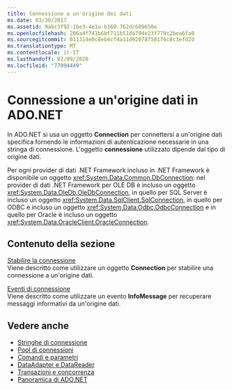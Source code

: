 ```yaml
---
title: Connessione a un'origine dei dati
ms.date: 03/30/2017
ms.assetid: 9abc3f92-1be3-4e1a-b360-762dc689650e
ms.openlocfilehash: 206a4f741b6bf711b51da794e23f779c2bea6fa0
ms.sourcegitcommit: 011314e0c8eb4cf4a11d92078f58176c8c3efd2d
ms.translationtype: MT
ms.contentlocale: it-IT
ms.lasthandoff: 02/09/2020
ms.locfileid: "77094449"
---
```

# <a name="connecting-to-a-data-source-in-adonet"></a>Connessione a un'origine dati in ADO.NET

In ADO.NET si usa un oggetto **Connection** per connettersi a un'origine dati specifica fornendo le informazioni di autenticazione necessarie in una stringa di connessione. L'oggetto **connessione** utilizzato dipende dal tipo di origine dati.  
  
 Per ogni provider di dati .NET Framework incluso in .NET Framework è disponibile un oggetto <xref:System.Data.Common.DbConnection>: nel provider di dati .NET Framework per OLE DB è incluso un oggetto <xref:System.Data.OleDb.OleDbConnection>, in quello per SQL Server è incluso un oggetto <xref:System.Data.SqlClient.SqlConnection>, in quello per ODBC è incluso un oggetto <xref:System.Data.Odbc.OdbcConnection> e in quello per Oracle è incluso un oggetto <xref:System.Data.OracleClient.OracleConnection>.  
  
## <a name="in-this-section"></a>Contenuto della sezione  
 [Stabilire la connessione](establishing-the-connection.md)\
 Viene descritto come utilizzare un oggetto **Connection** per stabilire una connessione a un'origine dati.  
  
 [Eventi di connessione](connection-events.md)\
 Viene descritto come utilizzare un evento **InfoMessage** per recuperare messaggi informativi da un'origine dati.  
  
## <a name="see-also"></a>Vedere anche

- [Stringhe di connessione](connection-strings.md)
- [Pool di connessioni](connection-pooling.md)
- [Comandi e parametri](commands-and-parameters.md)
- [DataAdapter e DataReader](dataadapters-and-datareaders.md)
- [Transazioni e concorrenza](transactions-and-concurrency.md)
- [Panoramica di ADO.NET](ado-net-overview.md)
